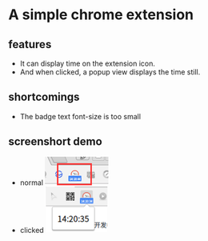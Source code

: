 # A simple chrome extension
## features
+ It can display time on the extension icon.
+ And when clicked, a popup view displays the time still.

## shortcomings
+ The badge text font-size is too small

## screenshort demo
+ normal ![](https://github.com/xdober/chrome-ext-learning/raw/master/imgs/screenshort_1.png)
+ clicked ![](https://github.com/xdober/chrome-ext-learning/raw/master/imgs/screenshort_2.png)
